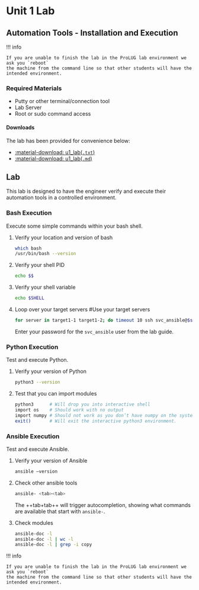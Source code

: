 # Unit 1 Lab
## Automation Tools - Installation and Execution

!!! info

    If you are unable to finish the lab in the ProLUG lab environment we ask you `reboot`
    the machine from the command line so that other students will have the intended environment.


### Required Materials

- Putty or other terminal/connection tool
- Lab Server
- Root or sudo command access

#### Downloads

The lab has been provided for convenience below:

- <a href="../../assets/pcae/downloads/u1/u1_lab.txt" target="_blank" download>:material-download: u1_lab(`.txt`)</a>
- <a href="../../assets/pcae/downloads/u1/u1_lab.md.txt" target="_blank" download="u1_lab.md">:material-download: u1_lab(`.md`)</a>


## Lab

This lab is designed to have the engineer verify and execute their automation
tools in a controlled environment.

### Bash Execution

Execute some simple commands within your bash shell.

1. Verify your location and version of bash
   ```bash linenums="1"
   which bash
   /usr/bin/bash --version
   ```

2. Verify your shell PID
   ```bash linenums="1"
   echo $$
   ```

3. Verify your shell variable
   ```bash linenums="1"
   echo $SHELL
   ```

4. Loop over your target servers #Use your target servers
   ```bash linenums="1"
   for server in target1-1 target1-2; do timeout 10 ssh svc_ansible@$server 'uptime'; done
   ```
   Enter your password for the `svc_ansible` user from the lab guide.

### Python Execution

Test and execute Python.

1. Verify your version of Python
   ```bash linenums="1"
   python3 --version
   ```

2. Test that you can import modules
   ```bash linenums="1"
   python3      # Will drop you into interactive shell
   import os    # Should work with no output
   import numpy # Should not work as you don’t have numpy on the system
   exit()       # Will exit the interactive python3 environment.
   ```

### Ansible Execution

Test and execute Ansible.

1. Verify your version of Ansible
   ```bash linenums="1"
   ansible –version
   ```

2. Check other ansible tools
   ```bash linenums="1"
   ansible- <tab><tab>
   ```

   The ++tab+tab++ will trigger autocompletion, showing what commands are
   available that start with `ansible-`.  

3. Check modules
   ```bash linenums="1"
   ansible-doc -l
   ansible-doc -l | wc -l
   ansible-doc -l | grep -i copy
   ```

!!! info

    If you are unable to finish the lab in the ProLUG lab environment we ask you `reboot`
    the machine from the command line so that other students will have the intended environment.


